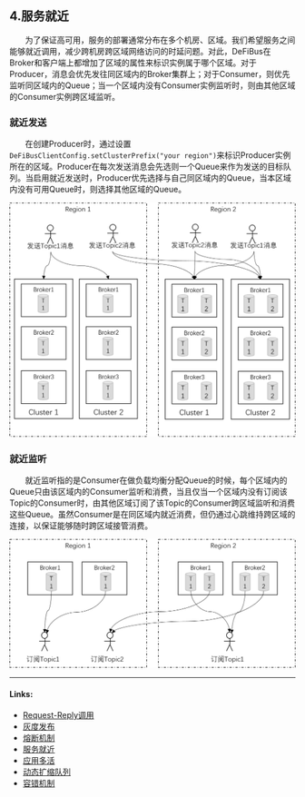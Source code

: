 ## 4.服务就近
&nbsp;&nbsp;&nbsp;&nbsp;&nbsp;&nbsp;
为了保证高可用，服务的部署通常分布在多个机房、区域。我们希望服务之间能够就近调用，减少跨机房跨区域网络访问的时延问题。对此，DeFiBus在Broker和客户端上都增加了区域的属性来标识实例属于哪个区域。对于Producer，消息会优先发往同区域内的Broker集群上；对于Consumer，则优先监听同区域内的Queue；当一个区域内没有Consumer实例监听时，则由其他区域的Consumer实例跨区域监听。

### 就近发送
&nbsp;&nbsp;&nbsp;&nbsp;&nbsp;&nbsp;
在创建Producer时，通过设置```DeFiBusClientConfig.setClusterPrefix("your region")```来标识Producer实例所在的区域。Producer在每次发送消息会先选则一个Queue来作为发送的目标队列。当启用就近发送时，Producer优先选择与自己同区域内的Queue，当本区域内没有可用Queue时，则选择其他区域的Queue。
<div align=center>
<img src="/images/features/invoke_nearby-p1.png" width="600" />
</div>

### 就近监听
&nbsp;&nbsp;&nbsp;&nbsp;&nbsp;&nbsp;
就近监听指的是Consumer在做负载均衡分配Queue的时候，每个区域内的Queue只由该区域内的Consumer监听和消费，当且仅当一个区域内没有订阅该Topic的Consumer时，由其他区域订阅了该Topic的Consumer跨区域监听和消费这些Queue。虽然Consumer是在同区域内就近消费，但仍通过心跳维持跨区域的连接，以保证能够随时跨区域接管消费。

<div align=center>
<img src="/images/features/subscribe-nearby-p1.png" width="600" />
</div>

---
#### Links:

* [Request-Reply调用](cn/features/1-request-response-call.md)
* [灰度发布](cn/features/2-dark-launch.md)
* [熔断机制](cn/features/3-circuit-break-mechanism.md)
* [服务就近](cn/features/4-invoke-service-nearby.md)
* [应用多活](cn/features/5-multi-active.md)
* [动态扩缩队列](cn/features/6-dynamic-adjust-queue.md)
* [容错机制](cn/features/8-fault-tolerant.md)